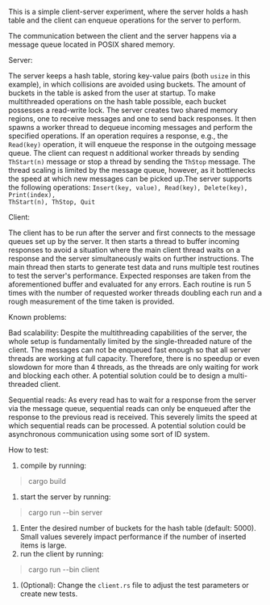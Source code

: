 This is a simple client-server experiment, where the server holds a hash table and the client can enqueue operations for the server to perform.

The communication between the client and the server happens via a message queue located in POSIX shared memory.

Server:

The server keeps a hash table, storing key-value pairs (both <code>usize</code> in this example), in which collisions are avoided using buckets. The amount of buckets in the table is asked from the user at startup. To make multithreaded operations on the hash table possible, each bucket possesses a read-write lock. The server creates two shared memory regions, one to receive messages and one to send back responses. It then spawns a worker thread to dequeue incoming messages and perform the specified operations. If an operation requires a response, e.g., the <code>Read(key)</code> operation, it will enqueue the response in the outgoing message queue. The client can request n additional worker threads by sending <code>ThStart(n)</code> message or stop a thread by sending the <code>ThStop</code> message. The thread scaling is limited by the message queue, however, as it bottlenecks the speed at which new messages can be picked up.The server supports the following operations:
<code>Insert(key, value), Read(key), Delete(key), Print(index), ThStart(n), ThStop, Quit
</code>

Client:

The client has to be run after the server and first connects to the message queues set up by the server. It then starts a thread to buffer incoming responses to avoid a situation where the main client thread waits on a response and the server simultaneously waits on further instructions. The main thread then starts to generate test data and runs multiple test routines to test the server's performance. Expected responses are taken from the aforementioned buffer and evaluated for any errors.
Each routine is run 5 times with the number of requested worker threads doubling each run and a rough measurement of the time taken is provided. 

Known problems:

Bad scalability:
    Despite the multithreading capabilities of the server, the whole setup is fundamentally limited by the single-threaded nature of the client. The messages can not be enqueued fast enough so that all server threads are working at full capacity. Therefore, there is no speedup or even slowdown for more than 4 threads, as the threads are only waiting for work and blocking each other.
    A potential solution could be to design a multi-threaded client.

Sequential reads: 
    As every read has to wait for a response from the server via the message queue, sequential reads can only be enqueued after the response to the previous read is received. This severely limits the speed at which sequential reads can be processed. 
    A potential solution could be asynchronous communication using some sort of ID system.

How to test: 

1. compile by running: 
> cargo build
1. start the server by running: 
> cargo run --bin server
1. Enter the desired number of buckets for the hash table (default: 5000). Small values severely impact performance if the number of inserted items is large.
2. run the client by running: <console>
> cargo run --bin client </console>
>
1. (Optional): Change the <code>client.rs</code> file to adjust the test parameters or create new tests. 